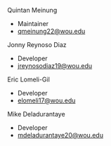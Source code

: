Quintan Meinung
- Maintainer
- qmeinung22@wou.edu

Jonny Reynoso Diaz
- Developer
- jreynosodiaz19@wou.edu

Eric Lomeli-Gil
- Developer
- elomeli17@wou.edu

Mike Deladurantaye
- Developer
- mdeladurantaye20@wou.edu